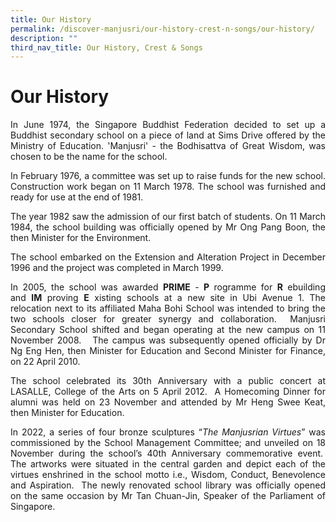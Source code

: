 ```yaml
---
title: Our History
permalink: /discover-manjusri/our-history-crest-n-songs/our-history/
description: ""
third_nav_title: Our History, Crest & Songs
---
```

# Our History

<p style="text-align: justify;">In June 1974, the Singapore Buddhist Federation decided to set up a Buddhist secondary school on a piece of land at Sims Drive offered by the Ministry of Education. 'Manjusri' - the Bodhisattva of Great Wisdom, was chosen to be the name for the school.</p>

<p style="text-align: justify;">In February 1976, a committee was set up to raise funds for the new school. Construction work began on 11 March 1978. The school was furnished and ready for use at the end of 1981.</p>

<p style="text-align: justify;">The year 1982 saw the admission of our first batch of students. On 11 March 1984, the school building was officially opened by Mr Ong Pang Boon, the then Minister for the Environment.

<p style="text-align: justify;">The school embarked on the Extension and Alteration Project in December 1996 and the project was completed in March 1999.</p>

<p style="text-align: justify;">In 2005, the school was awarded <b>PRIME</b> - <b>P</b> rogramme for <b>R</b> ebuilding and <b>IM</b> proving <b>E</b> xisting schools at a new site in Ubi Avenue 1. The relocation next to its affiliated Maha Bohi School was intended to bring the two schools closer for greater synergy and collaboration.  Manjusri Secondary School shifted and began operating at the new campus on 11 November 2008.   The campus was subsequently opened officially by Dr Ng Eng Hen, then Minister for Education and Second Minister for Finance, on 22 April 2010. </p>

<p style="text-align: justify;">The school celebrated its 30th Anniversary with a public concert at LASALLE, College of the Arts on 5 April 2012.  A Homecoming Dinner for alumni was held on 23 November and attended by Mr Heng Swee Keat, then Minister for Education. </p>

<p style="text-align: justify;">In 2022, a series of four bronze sculptures “<i>The Manjusrian Virtues</i>” was commissioned by the School Management Committee; and unveiled on 18 November during the school’s 40th Anniversary commemorative event.  The artworks were situated in the central garden and depict each of the virtues enshrined in the school motto i.e., Wisdom, Conduct, Benevolence and Aspiration.  The newly renovated school library was officially opened on the same occasion by Mr Tan Chuan-Jin, Speaker of the Parliament of Singapore.</p>